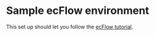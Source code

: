 # Sample ecFlow environment

This set up should let you follow the [ecFlow tutorial][].


[ecFlow tutorial]: https://ecflow.readthedocs.io/en/latest/tutorial/tutorial.html
